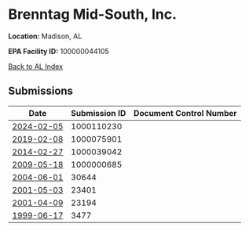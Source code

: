 # Brenntag Mid-South, Inc.

**Location:** Madison, AL

**EPA Facility ID:** 100000044105

[Back to AL Index](../../index.md)

## Submissions

| Date | Submission ID | Document Control Number |
|------|--------------|-------------------------|
| [2024-02-05](submissions/1000110230.md) | 1000110230 |  |
| [2019-02-08](submissions/1000075901.md) | 1000075901 |  |
| [2014-02-27](submissions/1000039042.md) | 1000039042 |  |
| [2009-05-18](submissions/1000000685.md) | 1000000685 |  |
| [2004-06-01](submissions/30644.md) | 30644 |  |
| [2001-05-03](submissions/23401.md) | 23401 |  |
| [2001-04-09](submissions/23194.md) | 23194 |  |
| [1999-06-17](submissions/3477.md) | 3477 |  |
